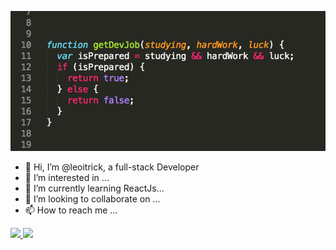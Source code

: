 [![Header](https://github.com/leoitrick/leoitrick/blob/main/readme_header.png "Header")](https://twitter.com/CodeLeoi)


- 👋 Hi, I’m @leoitrick, a full-stack Developer
- 👀 I’m interested in ...
- 🌱 I’m currently learning ReactJs...
- 💞️ I’m looking to collaborate on ...
- 📫 How to reach me ...

<div>
  <a href="https://github.com/leoitrick">
  <img height="180em" src="https://github-readme-stats.vercel.app/api?username=leoitrick&show_icons=true&theme=dracula&include_all_commits=true&count_private=true"/>
  <img height="180em" src="https://github-readme-stats.vercel.app/api/top-langs/?username=leoitrick&layout=compact&langs_count=7&theme=dracula"/>
</div>

<!---
leoitrick/leoitrick is a ✨ special ✨ repository because its `README.md` (this file) appears on your GitHub profile.
You can click the Preview link to take a look at your changes.
--->
